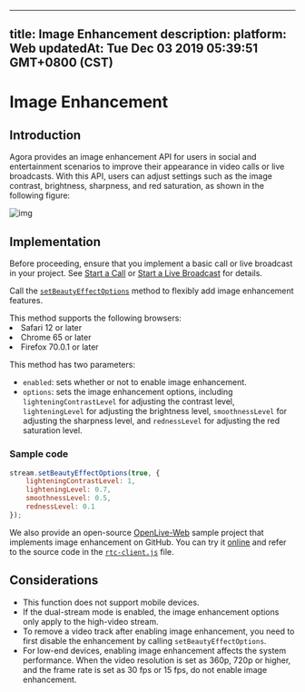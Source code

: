 
---
title: Image Enhancement
description: 
platform: Web
updatedAt: Tue Dec 03 2019 05:39:51 GMT+0800 (CST)
---
# Image Enhancement
## Introduction

Agora provides an image enhancement API for users in social and entertainment scenarios to improve their appearance in video calls or live broadcasts. With this API, users can adjust settings such as the image contrast, brightness, sharpness, and red saturation, as shown in the following figure:

![img](https://web-cdn.agora.io/docs-files/1553753660177)

## Implementation

Before proceeding, ensure that you implement a basic call or live broadcast in your project. See [Start a Call](../../en/Video/start_call_web.md) or [Start a Live Broadcast](../../en/Interactive%20Broadcast/start_live_web.md) for details.

Call the [`setBeautyEffectOptions`](https://docs.agora.io/en/Interactive%20Broadcast/API%20Reference/web/interfaces/agorartc.stream.html#setbeautyeffectoptions) method to flexibly add image enhancement features.

<div class="alert note">This method supports the following browsers:
  <li>Safari 12 or later</li>
<li>Chrome 65 or later</li>
<li>Firefox 70.0.1 or later</li></div>

This method has two parameters:

- `enabled`: sets whether or not to enable image enhancement.
- `options`: sets the image enhancement options, including `lighteningContrastLevel` for adjusting the contrast level, `lighteningLevel` for adjusting the brightness level, `smoothnessLevel` for adjusting the sharpness level, and `rednessLevel` for adjusting the red saturation level.

### Sample code

```javascript
stream.setBeautyEffectOptions(true, {
    lighteningContrastLevel: 1,
    lighteningLevel: 0.7,
    smoothnessLevel: 0.5,
    rednessLevel: 0.1
});
```

We also provide an open-source [OpenLive-Web](https://github.com/AgoraIO/Basic-Video-Broadcasting/tree/master/OpenLive-Web) sample project that implements image enhancement on GitHub. You can try it [online](https://webdemo.agora.io/agora-web-showcase/examples/OpenLive-Web/#/) and refer to the source code in the [`rtc-client.js`](https://github.com/AgoraIO/Basic-Video-Broadcasting/blob/master/OpenLive-Web/src/rtc-client.js#L80) file.

## Considerations

- This function does not support mobile devices.
- If the dual-stream mode is enabled, the image enhancement options only apply to the high-video stream.
- To remove a video track after enabling image enhancement, you need to first disable the enhancement by calling `setBeautyEffectOptions`.
- For low-end devices, enabling image enhancement affects the system performance. When the video resolution is set as 360p, 720p or higher, and the frame rate is set as 30 fps or 15 fps, do not enable image enhancement.
